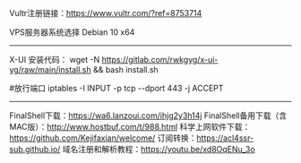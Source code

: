 Vultr注册链接：https://www.vultr.com/?ref=8753714

VPS服务器系统选择 Debian 10 x64

---------------------------------------------------------

X-UI 安装代码：
wget -N https://gitlab.com/rwkgyg/x-ui-yg/raw/main/install.sh && bash install.sh

#放行端口
iptables -I INPUT -p tcp --dport 443 -j ACCEPT

---------------------------------------------------------
FinalShell下载：https://wa6.lanzoui.com/ihjg2y3h14j
FinalShell备用下载（含MAC版）：http://www.hostbuf.com/t/988.html
科学上网软件下载：https://github.com/Kejifaxian/welcome/
订阅转换：https://acl4ssr-sub.github.io/
域名注册和解析教程：https://youtu.be/xd8OqENu_3o
